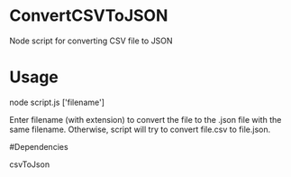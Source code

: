 # ConvertCSVToJSON
Node script for converting CSV file to JSON

# Usage

node script.js ['filename']

Enter filename (with extension) to convert the file to the .json file with the same filename.
Otherwise, script will try to convert file.csv to file.json.

#Dependencies

csvToJson